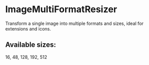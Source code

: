 # ImageMultiFormatResizer
Transform a single image into multiple formats and sizes, ideal for extensions and icons.

## Available sizes: 
16, 48, 128, 192, 512

